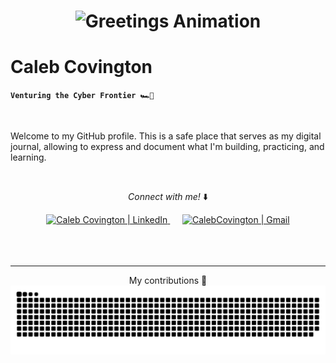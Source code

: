 <div style="text-align: center;">
  <h1>
    <img alt="Greetings Animation" src="https://readme-typing-svg.herokuapp.com?font=&size=32&duration=4000&pause=1000&color=EBEBEB&random=false&width=435&lines=Hello!;Bonjour!;Hallo!;Hola!;Ciao!;Olá!;Привет!;Hej!;こんにちは!;안녕하세요!;مرحبا!;" />
  </h1>
</div>


# Caleb Covington

**`Venturing the Cyber Frontier 🏎️💨`**

<br/>

Welcome to my GitHub profile. This is a safe place that serves as my digital journal, allowing to express and document what I'm building, practicing, and learning.

<br/>

<p align="center"><i>Connect with me!</i> ⬇️</p>

<div align="center">
  <a href="https://www.linkedin.com/in/calebcovington/">
    <img alt="Caleb Covington | LinkedIn" width="30px" src="https://cdn.jsdelivr.net/npm/simple-icons@v3/icons/linkedin.svg"/>
  </a>
  &nbsp;&nbsp;&nbsp;&nbsp;
  <a href="mailto:caleb@gmail.com">
    <img alt="CalebCovington | Gmail" width="30px" src="https://cdn.jsdelivr.net/npm/simple-icons@v3/icons/gmail.svg"/>
  </a>
</div>
<br/>
<br/>
<br/>
<hr/>
<p align="center">My contributions 🌱</p2>
<img alt="snake eating contributions" src="https://raw.githubusercontent.com/CalebCov/CalebCov/output/github-contribution-grid-snake.svg" />




